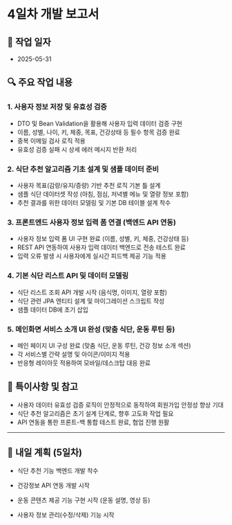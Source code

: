 # 4일차 개발 보고서

## 📅 작업 일자
- 2025-05-31

## 🔍 주요 작업 내용

### 1. 사용자 정보 저장 및 유효성 검증
- DTO 및 Bean Validation을 활용해 사용자 입력 데이터 검증 구현
- 이름, 성별, 나이, 키, 체중, 목표, 건강상태 등 필수 항목 검증 완료
- 중복 이메일 검사 로직 적용
- 유효성 검증 실패 시 상세 에러 메시지 반환 처리

### 2. 식단 추천 알고리즘 기초 설계 및 샘플 데이터 준비
- 사용자 목표(감량/유지/증량) 기반 추천 로직 기본 틀 설계
- 샘플 식단 데이터셋 작성 (아침, 점심, 저녁별 메뉴 및 열량 정보 포함)
- 추천 결과를 위한 데이터 모델링 및 기본 DB 테이블 설계 착수

### 3. 프론트엔드 사용자 정보 입력 폼 연결 (백엔드 API 연동)
- 사용자 정보 입력 폼 UI 구현 완료 (이름, 성별, 키, 체중, 건강상태 등)
- REST API 연동하여 사용자 입력 데이터 백엔드로 전송 테스트 완료
- 입력 오류 발생 시 사용자에게 실시간 피드백 제공 기능 적용

### 4. 기본 식단 리스트 API 및 데이터 모델링
- 식단 리스트 조회 API 개발 시작 (음식명, 이미지, 열량 포함)
- 식단 관련 JPA 엔티티 설계 및 마이그레이션 스크립트 작성
- 샘플 데이터 DB에 초기 삽입

### 5. 메인화면 서비스 소개 UI 완성 (맞춤 식단, 운동 루틴 등)
- 메인 페이지 UI 구성 완료 (맞춤 식단, 운동 루틴, 건강 정보 소개 섹션)
- 각 서비스별 간략 설명 및 아이콘/이미지 적용
- 반응형 레이아웃 적용하여 모바일/데스크탑 대응 완료

## 📝 특이사항 및 참고
- 사용자 데이터 유효성 검증 로직이 안정적으로 동작하여 회원가입 안정성 향상 기대
- 식단 추천 알고리즘은 초기 설계 단계로, 향후 고도화 작업 필요
- API 연동을 통한 프론트-백 통합 테스트 완료, 협업 진행 원활

---

## 📅 내일 계획 (5일차)
- 식단 추천 기능 백엔드 개발 착수

- 건강정보 API 연동 개발 시작

- 운동 콘텐츠 제공 기능 구현 시작 (운동 설명, 영상 등)

- 사용자 정보 관리(수정/삭제) 기능 시작
